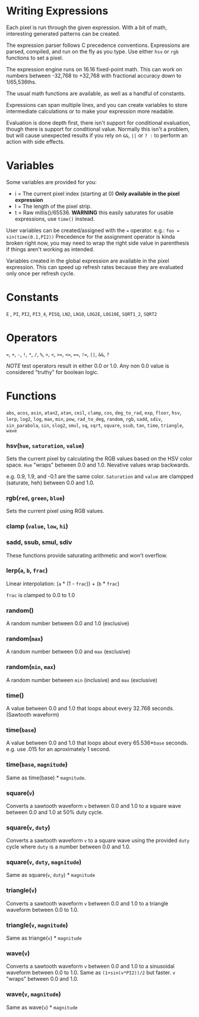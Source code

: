 	
Writing Expressions
========================

Each pixel is run through the given expression. With a bit of math, interesting generated patterns can be created.

The expression parser follows C precedence conventions. Expressions are parsed, compiled, and run on the fly as you type. Use either `hsv` or `rgb` functions to set a pixel.

The expression engine runs on 16.16 fixed-point math. This can work on numbers between -32,768 to +32,768 with fractional accuracy down to 1/65,536ths.

The usual math functions are available, as well as a handful of constants.

Expressions can span multiple lines, and you can create variables to store intermediate calculations or to make your expression more readable.

Evaluation is done depth first, there isn't support for conditional evaluation, though there is support for conditional value. Normally this isn't a problem, but will cause unexpected results if you rely on `&&`, `||` or `? :` to perform an action with side effects.

# Variables
Some variables are provided for you:

* i = The current pixel index (starting at 0) **Only available in the pixel expression**
* l = The length of the pixel strip.
* t = Raw millis()/65536. **WARNING** this easily saturates for usable expressions, use `time()` instead.

User variables can be created/assigned with the `=` operator. e.g.: `foo = sin(time(0.1,PI2))`
Precedence for the assignment operator is kinda broken right now, you may need to wrap the right side value in parenthesis if things aren't working as intended.

Variables created in the global expression are available in the pixel expression. This can speed up refresh rates because they are evaluated only once per refresh cycle.

# Constants

`E` , `PI`, `PI2`, `PI3_4`, `PISQ`, `LN2`, `LN10`, `LOG2E`, `LOG10E`, `SQRT1_2`, `SQRT2`

# Operators

`=`, `+`, `-`, `!`, `*`, `/`, `%`, `>`, `<`, `>=`, `<=`, `==`, `!=`, `||`, `&&`, `?`

*NOTE* test operators result in either 0.0 or 1.0. Any non 0.0 value is considered "truthy" for boolean logic.

# Functions

`abs`, `acos`, `asin`, `atan2`, `atan`, `ceil`, `clamp`, `cos`, `deg_to_rad`, `exp`, `floor`, `hsv`, `lerp`, `log2`, `log`, `max`, `min`, `pow`, `rad_to_deg`, `random`, `rgb`, `sadd`, `sdiv`, `sin_parabola`, `sin`, `slog2`, `smul`, `sq`, `sqrt`, `square`, `ssub`, `tan`, `time`, `triangle`, `wave`
  
### hsv(`hue`, `saturation`, `value`)
Sets the current pixel by calculating the RGB values based on the HSV color space. `Hue` "wraps" between 0.0 and 1.0. Nevative values wrap backwards. 

e.g. 0.9, 1.9, and -0.1 are the same color. `Saturation` and `value` are clampped (saturate, heh) between 0.0 and 1.0.

### rgb(`red`, `green`, `blue`)
Sets the current pixel using RGB values.
### clamp (`value`, `low`, `hi`)
### sadd, ssub, smul, sdiv
These functions provide saturating arithmetic and won't overflow.
### lerp(`a`, `b`, `frac`)
Linear interpolation: (`a` * (1 - `frac`)) + (`b` * `frac`)

`frac` is clamped to 0.0 to 1.0
### random()
A random number between 0.0 and 1.0 (exclusive)
### random(`max`)
A random number between 0.0 and `max` (exclusive)
### random(`min`, `max`)
A random number between `min` (inclusive) and `max` (exclusive)
### time()
A value between 0.0 and 1.0 that loops about every 32.768 seconds. (Sawtooth waveform)
### time(`base`)
A value between 0.0 and 1.0 that loops about every 65.536*`base` seconds. e.g. use .015 for an aproximately 1 second.
### time(`base`, `magnitude`)
Same as time(base) * `magnitude`.
### square(`v`)
Converts a sawtooth waveform `v` between 0.0 and 1.0 to a square wave between 0.0 and 1.0 at 50% duty cycle.
### square(`v`, `duty`)
Converts a sawtooth waveform `v` to a square wave using the provided `duty` cycle where `duty` is a number between 0.0 and 1.0.
### square(`v`, `duty`, `magnitude`)
Same as square(`v`, `duty`) * `magnitude`
### triangle(`v`)
Converts a sawtooth waveform `v` between 0.0 and 1.0 to a triangle waveform between 0.0 to 1.0.
### triangle(`v`, `magnitude`)
Same as triange(`v`) * `magnitude`
### wave(`v`)
Converts a sawtooth waveform `v` between 0.0 and 1.0 to a sinusoidal waveform between 0.0 to 1.0. Same as `(1+sin(v*PI2))/2` but faster. `v` "wraps" between 0.0 and 1.0.
### wave(`v`, `magnitude`)
Same as wave(`v`) * `magnitude`

